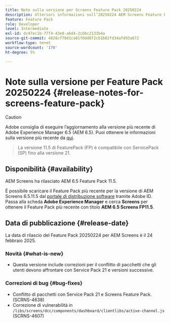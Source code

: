 ```yaml
---
title: Note sulla versione per Screens Feature Pack 20250224
description: Ulteriori informazioni sull’20250224 AEM Screens Feature Pack rilasciato il 24 febbraio 2025.
feature: Feature Pack
role: Developer
level: Intermediate
exl-id: dc47ec1b-77f4-43e8-a6d4-2cbbc2133b4a
source-git-commit: 4828cf78d1ca81f0dd6f2cb1b82fd34afd93a672
workflow-type: tm+mt
source-wordcount: '170'
ht-degree: 5%

---
```


# Note sulla versione per Feature Pack 20250224 {#release-notes-for-screens-feature-pack}

>[!CAUTION]
>Adobe consiglia di eseguire l’aggiornamento alla versione più recente di Adobe Experience Manager 6.5 (AEM 6.5). Puoi ottenere le informazioni sulla versione più recente da [qui](https://experienceleague.adobe.com/it/docs/experience-manager-65/content/release-notes/release-notes).
>>La versione 11.5 di FeaturePack (FP) è compatibile con ServicePack (SP) fino alla versione 21.


## Disponibilità {#availability}

AEM Screens ha rilasciato AEM 6.5 Feature Pack 11.5.

È possibile scaricare il Feature Pack più recente per la versione di AEM Screens 6.5.11.5 dal [portale di distribuzione software](https://experience.adobe.com/#/downloads/content/software-distribution/it/aem.html) tramite Adobe ID. Passa alla scheda **Adobe Experience Manager** e cerca **Screens** per ottenere il Feature Pack più recente con titolo **AEM 6.5 Screens FP11.5**.

## Data di pubblicazione {#release-date}

La data di rilascio del Feature Pack 20250224 per AEM Screens è il 24 febbraio 2025.

### Novità {#what-is-new}

* Questa versione include correzioni per il conflitto di pacchetti che gli utenti devono affrontare con Service Pack 21 e versioni successive.

### Correzioni di bug {#bug-fixes}

* Conflitto di pacchetti con Service Pack 21 e Screens Feature Pack. (SCRNS-4638)
* Correzione di vulnerabilità in `/libs/screens/dcc/components/dashboard/clientlibs/active-channel.js` (SCRNS-4607)
